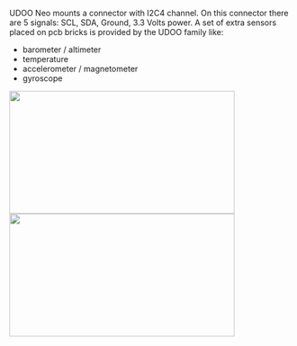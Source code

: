 UDOO Neo mounts a connector with I2C4 channel. On this connector there are 5 signals: SCL, SDA, Ground, 3.3 Volts power.
A set of extra sensors placed on pcb bricks is provided by the UDOO family like:
* barometer / altimeter
* temperature
* accelerometer / magnetometer
* gyroscope

<img style="width:400px; height:218px" src="../img/08_leds.png">
<img style="width:400px; height:218px" src="../img/08_leds.png">
